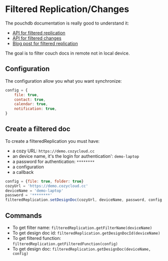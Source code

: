 Filtered Replication/Changes
============================

The pouchdb documentation is really good to understand it:

 * [API for filtered replication][1]
 * [API for filtered changes][2]
 * [Blog post for filtered replication][3]

The goal is to filter couch docs in remote not in local device.


Configuration
-------------

The configuration allow you what you want synchronize:

```javascript
config = {
    file: true,
    contact: true,
    calendar: true,
    notification: true,
}
```


Create a filtered doc
---------------------

To create a filteredReplication you must have:

 * a cozy URL: `https://demo.cozycloud.cc`
 * an device name, it's the login for authentication': `demo-laptop`
 * a password for authentication: `********`
 * a configuration
 * a callback

```javascript
config = {file: true, folder: true}
cozyUrl = 'https://demo.cozycloud.cc'
deviceName = 'demo-laptop'
password = '********'
filteredReplication.setDesignDoc(cozyUrl, deviceName, password, config, callback);
```

Commands
--------

 * To get filter name: `filteredReplication.getFilterName(deviceName)`
 * To get design doc id: `filteredReplication.getDesignDocId(deviceName)`
 * To get filtered function: `filteredReplication.getFilteredFunction(config)`
 * To get design doc: `filteredReplication.getDesignDoc(deviceName, config)`


[1]:  https://pouchdb.com/api.html#filtered-replication
[2]:  https://pouchdb.com/api.html#filtered-changes
[3]:  https://pouchdb.com/2015/04/05/filtered-replication.html
